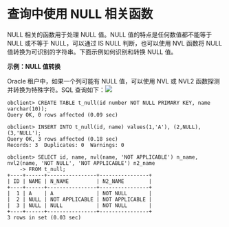 查询中使用 NULL 相关函数 
====================================



NULL 相关的函数用于处理 NULL 值。NULL 值的特点是任何数值都不能等于 NULL 或不等于 NULL，可以通过 IS NULL 判断，也可以使用 NVL 函数将 NULL 值转换为可识别的字符串。下面示例如何识别和转换 NULL 值。

**示例：NULL 值转换** 

Oracle 租户中，如果一个列可能有 NULL 值，可以使用 NVL 或 NVL2 函数探测并转换为特殊字符。SQL 查询如下：​![](https://cdn.nlark.com/yuque/0/2020/png/177325/1600417223665-f6b58f25-69f9-472a-8e87-72fbaa8cec86.png?x-oss-process=image%2Fresize%2Cw_1500)

```unknow
obclient> CREATE TABLE t_null(id number NOT NULL PRIMARY KEY, name varchar(10));
Query OK, 0 rows affected (0.09 sec)

obclient> INSERT INTO t_null(id, name) values(1,'A'), (2,NULL), (3,'NULL');
Query OK, 3 rows affected (0.18 sec)
Records: 3  Duplicates: 0  Warnings: 0

obclient> SELECT id, name, nvl(name, 'NOT APPLICABLE') n_name, nvl2(name, 'NOT NULL', 'NOT APPLICABLE') n2_name
    -> FROM t_null;
+----+------+----------------+----------------+
| ID | NAME | N_NAME         | N2_NAME        |
+----+------+----------------+----------------+
|  1 | A    | A              | NOT NULL       |
|  2 | NULL | NOT APPLICABLE | NOT APPLICABLE |
|  3 | NULL | NULL           | NOT NULL       |
+----+------+----------------+----------------+
3 rows in set (0.03 sec)
```


